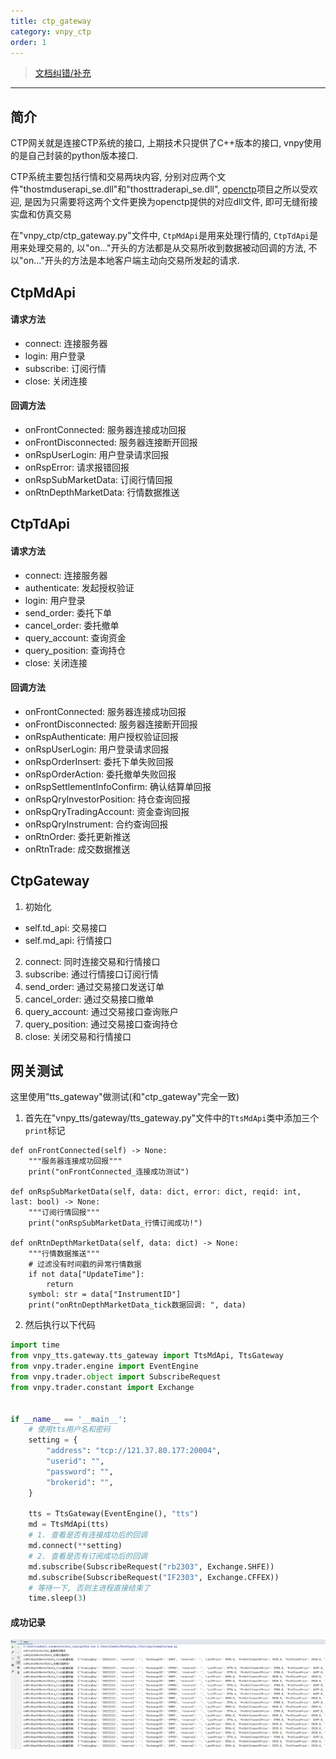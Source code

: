 ```yaml
---
title: ctp_gateway
category: vnpy_ctp
order: 1
---
```


> [文档纠错/补充](https://github.com/dumengru/docs_vnpy/tree/master/docs/_docs)

---

## 简介
CTP网关就是连接CTP系统的接口, 上期技术只提供了C++版本的接口, vnpy使用的是自己封装的python版本接口.

CTP系统主要包括行情和交易两块内容, 分别对应两个文件"thostmduserapi_se.dll"和"thosttraderapi_se.dll", [openctp](https://github.com/krenx1983/openctp)项目之所以受欢迎, 是因为只需要将这两个文件更换为openctp提供的对应dll文件, 即可无缝衔接实盘和仿真交易

在"vnpy_ctp/ctp_gateway.py"文件中, `CtpMdApi`是用来处理行情的, `CtpTdApi`是用来处理交易的, 以"on..."开头的方法都是从交易所收到数据被动回调的方法, 不以"on..."开头的方法是本地客户端主动向交易所发起的请求.

## CtpMdApi
#### 请求方法
- connect: 连接服务器
- login: 用户登录
- subscribe: 订阅行情
- close: 关闭连接
#### 回调方法
- onFrontConnected: 服务器连接成功回报
- onFrontDisconnected: 服务器连接断开回报
- onRspUserLogin: 用户登录请求回报
- onRspError: 请求报错回报
- onRspSubMarketData: 订阅行情回报
- onRtnDepthMarketData: 行情数据推送

## CtpTdApi
#### 请求方法
- connect: 连接服务器
- authenticate: 发起授权验证
- login: 用户登录
- send_order: 委托下单
- cancel_order: 委托撤单
- query_account: 查询资金
- query_position: 查询持仓
- close: 关闭连接

#### 回调方法
- onFrontConnected: 服务器连接成功回报
- onFrontDisconnected: 服务器连接断开回报
- onRspAuthenticate: 用户授权验证回报
- onRspUserLogin: 用户登录请求回报
- onRspOrderInsert: 委托下单失败回报
- onRspOrderAction: 委托撤单失败回报
- onRspSettlementInfoConfirm: 确认结算单回报
- onRspQryInvestorPosition: 持仓查询回报
- onRspQryTradingAccount: 资金查询回报
- onRspQryInstrument: 合约查询回报
- onRtnOrder: 委托更新推送
- onRtnTrade: 成交数据推送

## CtpGateway
1. 初始化
- self.td_api: 交易接口
- self.md_api: 行情接口
2. connect: 同时连接交易和行情接口
3. subscribe: 通过行情接口订阅行情
4. send_order: 通过交易接口发送订单
5. cancel_order: 通过交易接口撤单
6. query_account: 通过交易接口查询账户
7. query_position: 通过交易接口查询持仓
8. close: 关闭交易和行情接口

## 网关测试
这里使用"tts_gateway"做测试(和"ctp_gateway"完全一致)

1. 首先在"vnpy_tts/gateway/tts_gateway.py"文件中的`TtsMdApi`类中添加三个`print`标记
```pyhton
def onFrontConnected(self) -> None:
    """服务器连接成功回报"""
    print("onFrontConnected_连接成功测试")

def onRspSubMarketData(self, data: dict, error: dict, reqid: int, last: bool) -> None:
    """订阅行情回报"""
    print("onRspSubMarketData_行情订阅成功!")

def onRtnDepthMarketData(self, data: dict) -> None:
    """行情数据推送"""
    # 过滤没有时间戳的异常行情数据
    if not data["UpdateTime"]:
        return
    symbol: str = data["InstrumentID"]
    print("onRtnDepthMarketData_tick数据回调: ", data)
```
2. 然后执行以下代码
```python
import time
from vnpy_tts.gateway.tts_gateway import TtsMdApi, TtsGateway
from vnpy.trader.engine import EventEngine
from vnpy.trader.object import SubscribeRequest
from vnpy.trader.constant import Exchange


if __name__ == '__main__':
    # 使用tts用户名和密码
    setting = {
        "address": "tcp://121.37.80.177:20004",
        "userid": "",
        "password": "",
        "brokerid": "",
    }

    tts = TtsGateway(EventEngine(), "tts")
    md = TtsMdApi(tts)
    # 1. 查看是否有连接成功后的回调
    md.connect(**setting)
    # 2. 查看是否有订阅成功后的回调
    md.subscribe(SubscribeRequest("rb2303", Exchange.SHFE))
    md.subscribe(SubscribeRequest("IF2303", Exchange.CFFEX))
    # 等待一下, 否则主进程直接结束了
    time.sleep(3)
```

#### 成功记录
![](../../images/202211251138.png)